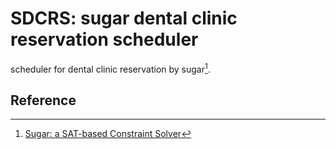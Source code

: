 
# SDCRS: sugar dental clinic reservation scheduler

scheduler for dental clinic reservation by sugar[^sugar].

## Reference
[^sugar]: [Sugar: a SAT-based Constraint Solver](http://bach.istc.kobe-u.ac.jp/sugar/)
